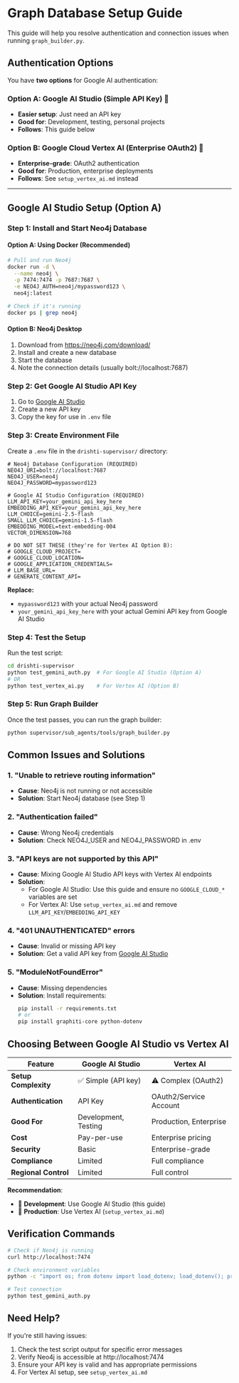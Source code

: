 # Graph Database Setup Guide

This guide will help you resolve authentication and connection issues when running `graph_builder.py`.

## Authentication Options

You have **two options** for Google AI authentication:

### Option A: Google AI Studio (Simple API Key) 🔑
- **Easier setup**: Just need an API key
- **Good for**: Development, testing, personal projects
- **Follows**: This guide below

### Option B: Google Cloud Vertex AI (Enterprise OAuth2) 🏢
- **Enterprise-grade**: OAuth2 authentication
- **Good for**: Production, enterprise deployments
- **Follows**: See `setup_vertex_ai.md` instead

---

## Google AI Studio Setup (Option A)

### Step 1: Install and Start Neo4j Database

#### Option A: Using Docker (Recommended)
```bash
# Pull and run Neo4j
docker run -d \
  --name neo4j \
  -p 7474:7474 -p 7687:7687 \
  -e NEO4J_AUTH=neo4j/mypassword123 \
  neo4j:latest

# Check if it's running
docker ps | grep neo4j
```

#### Option B: Neo4j Desktop
1. Download from https://neo4j.com/download/
2. Install and create a new database
3. Start the database
4. Note the connection details (usually bolt://localhost:7687)

### Step 2: Get Google AI Studio API Key

1. Go to [Google AI Studio](https://aistudio.google.com/app/apikey)
2. Create a new API key
3. Copy the key for use in `.env` file

### Step 3: Create Environment File

Create a `.env` file in the `drishti-supervisor/` directory:

```env
# Neo4j Database Configuration (REQUIRED)
NEO4J_URI=bolt://localhost:7687
NEO4J_USER=neo4j
NEO4J_PASSWORD=mypassword123

# Google AI Studio Configuration (REQUIRED)
LLM_API_KEY=your_gemini_api_key_here
EMBEDDING_API_KEY=your_gemini_api_key_here
LLM_CHOICE=gemini-2.5-flash
SMALL_LLM_CHOICE=gemini-1.5-flash
EMBEDDING_MODEL=text-embedding-004
VECTOR_DIMENSION=768

# DO NOT SET THESE (they're for Vertex AI Option B):
# GOOGLE_CLOUD_PROJECT=
# GOOGLE_CLOUD_LOCATION=
# GOOGLE_APPLICATION_CREDENTIALS=
# LLM_BASE_URL=
# GENERATE_CONTENT_API=
```

**Replace:**
- `mypassword123` with your actual Neo4j password
- `your_gemini_api_key_here` with your actual Gemini API key from Google AI Studio

### Step 4: Test the Setup

Run the test script:
```bash
cd drishti-supervisor
python test_gemini_auth.py  # For Google AI Studio (Option A)
# OR
python test_vertex_ai.py    # For Vertex AI (Option B)
```

### Step 5: Run Graph Builder

Once the test passes, you can run the graph builder:
```bash
python supervisor/sub_agents/tools/graph_builder.py
```

## Common Issues and Solutions

### 1. "Unable to retrieve routing information"
- **Cause**: Neo4j is not running or not accessible
- **Solution**: Start Neo4j database (see Step 1)

### 2. "Authentication failed"
- **Cause**: Wrong Neo4j credentials
- **Solution**: Check NEO4J_USER and NEO4J_PASSWORD in .env

### 3. "API keys are not supported by this API"
- **Cause**: Mixing Google AI Studio API keys with Vertex AI endpoints
- **Solution**: 
  - For Google AI Studio: Use this guide and ensure no `GOOGLE_CLOUD_*` variables are set
  - For Vertex AI: Use `setup_vertex_ai.md` and remove `LLM_API_KEY`/`EMBEDDING_API_KEY`

### 4. "401 UNAUTHENTICATED" errors
- **Cause**: Invalid or missing API key
- **Solution**: Get a valid API key from [Google AI Studio](https://aistudio.google.com/app/apikey)

### 5. "ModuleNotFoundError"
- **Cause**: Missing dependencies
- **Solution**: Install requirements:
  ```bash
  pip install -r requirements.txt
  # or
  pip install graphiti-core python-dotenv
  ```

## Choosing Between Google AI Studio vs Vertex AI

| Feature | Google AI Studio | Vertex AI |
|---------|------------------|-----------|
| **Setup Complexity** | ✅ Simple (API key) | ⚠️ Complex (OAuth2) |
| **Authentication** | API Key | OAuth2/Service Account |
| **Good For** | Development, Testing | Production, Enterprise |
| **Cost** | Pay-per-use | Enterprise pricing |
| **Security** | Basic | Enterprise-grade |
| **Compliance** | Limited | Full compliance |
| **Regional Control** | Limited | Full control |

**Recommendation**: 
- 🔧 **Development**: Use Google AI Studio (this guide)
- 🏢 **Production**: Use Vertex AI (`setup_vertex_ai.md`)

## Verification Commands

```bash
# Check if Neo4j is running
curl http://localhost:7474

# Check environment variables
python -c "import os; from dotenv import load_dotenv; load_dotenv(); print('LLM_API_KEY:', 'SET' if os.getenv('LLM_API_KEY') else 'NOT SET')"

# Test connection
python test_gemini_auth.py
```

## Need Help?

If you're still having issues:
1. Check the test script output for specific error messages
2. Verify Neo4j is accessible at http://localhost:7474
3. Ensure your API key is valid and has appropriate permissions
4. For Vertex AI setup, see `setup_vertex_ai.md` 